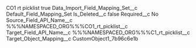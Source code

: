 <?xml version="1.0" encoding="UTF-8"?>
<CustomMetadata xmlns="http://soap.sforce.com/2006/04/metadata" xmlns:xsi="http://www.w3.org/2001/XMLSchema-instance" xmlns:xsd="http://www.w3.org/2001/XMLSchema">
    <label>CO1 rt picklist</label>
    <protected>true</protected>
    <values>
        <field>Data_Import_Field_Mapping_Set__c</field>
        <value xsi:type="xsd:string">Default_Field_Mapping_Set</value>
    </values>
    <values>
        <field>Is_Deleted__c</field>
        <value xsi:type="xsd:boolean">false</value>
    </values>
    <values>
        <field>Required__c</field>
        <value xsi:type="xsd:string">No</value>
    </values>
    <values>
        <field>Source_Field_API_Name__c</field>
        <value xsi:type="xsd:string">%%%NAMESPACED_ORG%%%CO1_rt_picklist__c</value>
    </values>
    <values>
        <field>Target_Field_API_Name__c</field>
        <value xsi:type="xsd:string">%%%NAMESPACED_ORG%%%C1_rt_picklist__c</value>
    </values>
    <values>
        <field>Target_Object_Mapping__c</field>
        <value xsi:type="xsd:string">CustomObject1_7b96c6e1b</value>
    </values>
</CustomMetadata>
